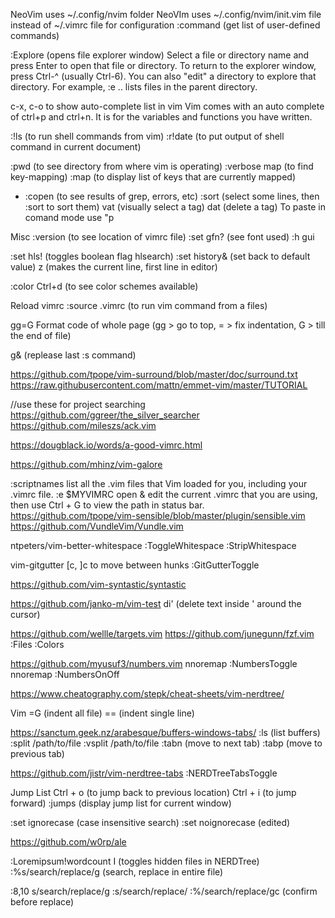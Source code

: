 NeoVim uses ~/.config/nvim folder
NeoVIm uses ~/.config/nvim/init.vim file instead of ~/.vimrc file for configuration
:command (get list of user-defined commands)

:Explore (opens file explorer window)
Select a file or directory name and press Enter to open that file or directory.
To return to the explorer window, press Ctrl-^ (usually Ctrl-6).
You can also "edit" a directory to explore that directory. For example, :e .. lists files in the parent directory.

c-x, c-o to show auto-complete list in vim
Vim comes with an auto complete of ctrl+p and ctrl+n. It is for the variables and functions you have written.

:!ls (to run shell commands from vim)
:r!date (to put output of shell command in current document)

:pwd (to see directory from where vim is operating)
:verbose map <key> (to find key-mapping)
:map (to display list of keys that are currently mapped)
* :copen (to see results of grep, errors, etc)
:sort (select some lines, then :sort to sort them)
vat (visually select a tag)
dat (delete a tag)
To paste in comand mode use <C-R>"p


Misc
:version (to see location of vimrc file)
:set gfn? (see font used)
:h gui

:set hls! (toggles boolean flag hlsearch)
:set history& (set back to default value)
z <CR> (makes the current line, first line in editor)

:color Ctrl+d (to see color schemes available)

Reload vimrc
:source .vimrc (to run vim command from a files)

gg=G
Format code of whole page (gg > go to top, = > fix indentation, G > till the end
of file)

g& (replease last :s command)


https://github.com/tpope/vim-surround/blob/master/doc/surround.txt
https://raw.githubusercontent.com/mattn/emmet-vim/master/TUTORIAL

//use these for project searching
https://github.com/ggreer/the_silver_searcher
https://github.com/mileszs/ack.vim

https://dougblack.io/words/a-good-vimrc.html

https://github.com/mhinz/vim-galore

:scriptnames list all the .vim files that Vim loaded for you, including your .vimrc file.
:e $MYVIMRC open & edit the current .vimrc that you are using, then use Ctrl + G to view the path in status bar.
https://github.com/tpope/vim-sensible/blob/master/plugin/sensible.vim
https://github.com/VundleVim/Vundle.vim

ntpeters/vim-better-whitespace
:ToggleWhitespace
:StripWhitespace

vim-gitgutter
[c, ]c to move between hunks
:GitGutterToggle

https://github.com/vim-syntastic/syntastic

https://github.com/janko-m/vim-test
di' (delete text inside ' around the cursor)

https://github.com/wellle/targets.vim
https://github.com/junegunn/fzf.vim
:Files
:Colors

https://github.com/myusuf3/numbers.vim
nnoremap <F3> :NumbersToggle<CR>
nnoremap <F4> :NumbersOnOff<CR>

https://www.cheatography.com/stepk/cheat-sheets/vim-nerdtree/

Vim
=G  (indent all file)
== (indent single line)

https://sanctum.geek.nz/arabesque/buffers-windows-tabs/
:ls (list buffers)
:split /path/to/file
:vsplit /path/to/file
:tabn (move to next tab)
:tabp (move to previous tab)

https://github.com/jistr/vim-nerdtree-tabs
:NERDTreeTabsToggle

Jump List
Ctrl + o (to jump back to previous location) 
Ctrl + i  (to jump forward) 
:jumps (display jump list for current window)

:set ignorecase (case insensitive search)
:set noignorecase (edited)

https://github.com/w0rp/ale


:Loremipsum!wordcount
I (toggles hidden files in NERDTree)
:%s/search/replace/g   (search, replace in entire file)

:8,10 s/search/replace/g
:s/search/replace/
:%/search/replace/gc  (confirm before replace)
